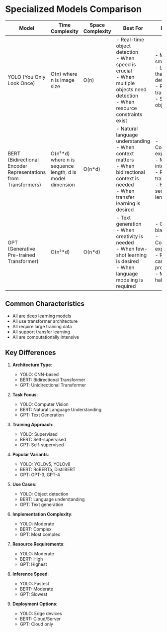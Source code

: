 # Specialized Models Comparison

| Model | Time Complexity | Space Complexity | Best For | Limitations | Advantages | Use Cases |
|-------|----------------|------------------|----------|-------------|------------|-----------|
| YOLO (You Only Look Once) | O(n) where n is image size | O(n) | - Real-time object detection<br>- When speed is crucial<br>- When multiple objects need detection<br>- When resource constraints exist | - May miss small objects<br>- Less accurate than two-stage detectors<br>- Requires large training data<br>- Sensitive to object scale | - Real-time processing<br>- Single-stage detection<br>- End-to-end training<br>- Works on mobile devices | - Autonomous vehicles<br>- Surveillance systems<br>- Robotics<br>- Mobile applications |
| BERT (Bidirectional Encoder Representations from Transformers) | O(n²*d) where n is sequence length, d is model dimension | O(n*d) | - Natural language understanding<br>- When context matters<br>- When bidirectional context is needed<br>- When transfer learning is desired | - Computationally expensive<br>- Memory intensive<br>- Requires large training data<br>- Fixed sequence length | - State-of-the-art NLP<br>- Transfer learning<br>- Contextual understanding<br>- Multiple NLP tasks | - Text classification<br>- Question answering<br>- Named entity recognition<br>- Sentiment analysis |
| GPT (Generative Pre-trained Transformer) | O(n²*d) | O(n*d) | - Text generation<br>- When creativity is needed<br>- When few-shot learning is desired<br>- When language modeling is required | - Can generate biased content<br>- Computationally expensive<br>- Requires careful prompting<br>- May hallucinate | - Creative text generation<br>- Few-shot learning<br>- Zero-shot capabilities<br>- Language understanding | - Content generation<br>- Code completion<br>- Chatbots<br>- Creative writing |

## Common Characteristics
- All are deep learning models
- All use transformer architecture
- All require large training data
- All support transfer learning
- All are computationally intensive

## Key Differences
1. **Architecture Type**:
   - YOLO: CNN-based
   - BERT: Bidirectional Transformer
   - GPT: Unidirectional Transformer

2. **Task Focus**:
   - YOLO: Computer Vision
   - BERT: Natural Language Understanding
   - GPT: Text Generation

3. **Training Approach**:
   - YOLO: Supervised
   - BERT: Self-supervised
   - GPT: Self-supervised

4. **Popular Variants**:
   - YOLO: YOLOv5, YOLOv8
   - BERT: RoBERTa, DistilBERT
   - GPT: GPT-3, GPT-4

5. **Use Cases**:
   - YOLO: Object detection
   - BERT: Language understanding
   - GPT: Text generation

6. **Implementation Complexity**:
   - YOLO: Moderate
   - BERT: Complex
   - GPT: Most complex

7. **Resource Requirements**:
   - YOLO: Moderate
   - BERT: High
   - GPT: Highest

8. **Inference Speed**:
   - YOLO: Fastest
   - BERT: Moderate
   - GPT: Slowest

9. **Deployment Options**:
   - YOLO: Edge devices
   - BERT: Cloud/Server
   - GPT: Cloud only 